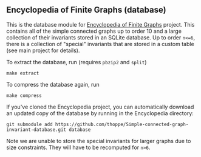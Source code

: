 ## Encyclopedia of Finite Graphs (database)

This is the database module for [Encyclopedia of Finite Graphs](https://github.com/thoppe/Encyclopedia-of-Finite-Graphs) project.
This contains all of the simple connected graphs up to order 10 and a large collection of their invariants stored in an SQLite database.
Up to order `n<=6`, there is a collection of "special" invariants that are stored in a custom table (see main project for details).

To extract the database, run (requires `pbzip2` and `split`)

    make extract

To compress the database again, run

    make compress

If you've cloned the Encyclopedia project, you can automatically download an updated copy of the database by running in the Encyclopedia directory:

    git submodule add https://github.com/thoppe/Simple-connected-graph-invariant-database.git database

Note we are unable to store the special invariants for larger graphs due to size constraints. 
They will have to be recomputed for `n>6`.